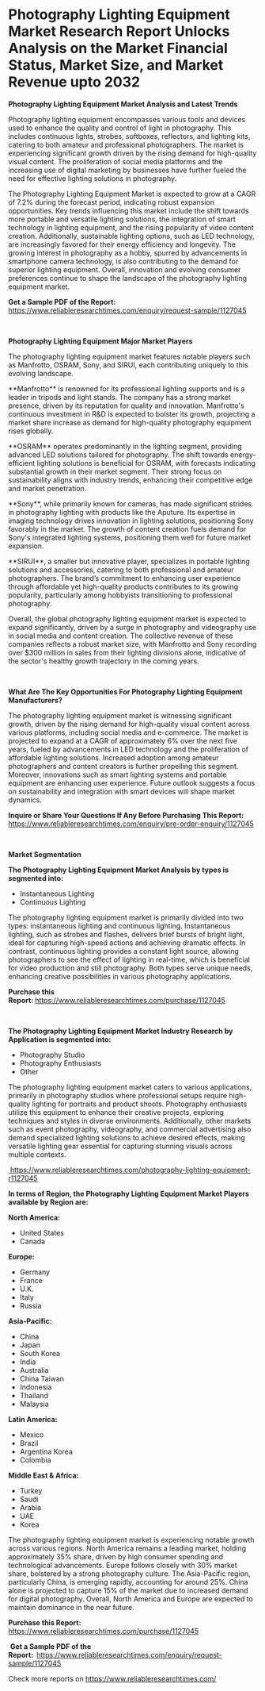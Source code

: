 <p><h1>Photography Lighting Equipment Market Research Report Unlocks Analysis on the Market Financial Status, Market Size, and Market Revenue upto 2032</h1></p><p><strong>Photography Lighting Equipment Market Analysis and Latest Trends</strong></p>
<p><p>Photography lighting equipment encompasses various tools and devices used to enhance the quality and control of light in photography. This includes continuous lights, strobes, softboxes, reflectors, and lighting kits, catering to both amateur and professional photographers. The market is experiencing significant growth driven by the rising demand for high-quality visual content. The proliferation of social media platforms and the increasing use of digital marketing by businesses have further fueled the need for effective lighting solutions in photography.</p><p>The Photography Lighting Equipment Market is expected to grow at a CAGR of 7.2% during the forecast period, indicating robust expansion opportunities. Key trends influencing this market include the shift towards more portable and versatile lighting solutions, the integration of smart technology in lighting equipment, and the rising popularity of video content creation. Additionally, sustainable lighting options, such as LED technology, are increasingly favored for their energy efficiency and longevity. The growing interest in photography as a hobby, spurred by advancements in smartphone camera technology, is also contributing to the demand for superior lighting equipment. Overall, innovation and evolving consumer preferences continue to shape the landscape of the photography lighting equipment market.</p></p>
<p><strong>Get a Sample PDF of the Report:&nbsp;</strong> <a href="https://www.reliableresearchtimes.com/enquiry/request-sample/1127045?utm_campaign=2934&utm_medium=2&utm_source=Github&utm_content=ia&utm_term=06042025&utm_id=photography-lighting-equipment">https://www.reliableresearchtimes.com/enquiry/request-sample/1127045</a></p>
<p>&nbsp;</p>
<p><strong>Photography Lighting Equipment Major Market Players</strong></p>
<p><p>The photography lighting equipment market features notable players such as Manfrotto, OSRAM, Sony, and SIRUI, each contributing uniquely to this evolving landscape. </p><p>**Manfrotto** is renowned for its professional lighting supports and is a leader in tripods and light stands. The company has a strong market presence, driven by its reputation for quality and innovation. Manfrotto's continuous investment in R&D is expected to bolster its growth, projecting a market share increase as demand for high-quality photography equipment rises globally.</p><p>**OSRAM** operates predominantly in the lighting segment, providing advanced LED solutions tailored for photography. The shift towards energy-efficient lighting solutions is beneficial for OSRAM, with forecasts indicating substantial growth in their market segment. Their strong focus on sustainability aligns with industry trends, enhancing their competitive edge and market penetration. </p><p>**Sony**, while primarily known for cameras, has made significant strides in photography lighting with products like the Aputure. Its expertise in imaging technology drives innovation in lighting solutions, positioning Sony favorably in the market. The growth of content creation fuels demand for Sony's integrated lighting systems, positioning them well for future market expansion.</p><p>**SIRUI**, a smaller but innovative player, specializes in portable lighting solutions and accessories, catering to both professional and amateur photographers. The brand’s commitment to enhancing user experience through affordable yet high-quality products contributes to its growing popularity, particularly among hobbyists transitioning to professional photography.</p><p>Overall, the global photography lighting equipment market is expected to expand significantly, driven by a surge in photography and videography use in social media and content creation. The collective revenue of these companies reflects a robust market size, with Manfrotto and Sony recording over $300 million in sales from their lighting divisions alone, indicative of the sector's healthy growth trajectory in the coming years.</p></p>
<p>&nbsp;</p>
<p><strong>What Are The Key Opportunities For Photography Lighting Equipment Manufacturers?</strong></p>
<p><p>The photography lighting equipment market is witnessing significant growth, driven by the rising demand for high-quality visual content across various platforms, including social media and e-commerce. The market is projected to expand at a CAGR of approximately 6% over the next five years, fueled by advancements in LED technology and the proliferation of affordable lighting solutions. Increased adoption among amateur photographers and content creators is further propelling this segment. Moreover, innovations such as smart lighting systems and portable equipment are enhancing user experience. Future outlook suggests a focus on sustainability and integration with smart devices will shape market dynamics.</p></p>
<p><strong>Inquire or Share Your Questions If Any Before Purchasing This Report:</strong> <a href="https://www.reliableresearchtimes.com/enquiry/pre-order-enquiry/1127045?utm_campaign=2934&utm_medium=2&utm_source=Github&utm_content=ia&utm_term=06042025&utm_id=photography-lighting-equipment">https://www.reliableresearchtimes.com/enquiry/pre-order-enquiry/1127045</a></p>
<p>&nbsp;</p>
<p><strong>Market Segmentation</strong></p>
<p><strong>The Photography Lighting Equipment Market Analysis by types is segmented into:</strong></p>
<p><ul><li>Instantaneous Lighting</li><li>Continuous Lighting</li></ul></p>
<p><p>The photography lighting equipment market is primarily divided into two types: instantaneous lighting and continuous lighting. Instantaneous lighting, such as strobes and flashes, delivers brief bursts of bright light, ideal for capturing high-speed actions and achieving dramatic effects. In contrast, continuous lighting provides a constant light source, allowing photographers to see the effect of lighting in real-time, which is beneficial for video production and still photography. Both types serve unique needs, enhancing creative possibilities in various photography applications.</p></p>
<p><strong>Purchase this Report:&nbsp;</strong><a href="https://www.reliableresearchtimes.com/purchase/1127045?utm_campaign=2934&utm_medium=2&utm_source=Github&utm_content=ia&utm_term=06042025&utm_id=photography-lighting-equipment">https://www.reliableresearchtimes.com/purchase/1127045</a></p>
<p>&nbsp;</p>
<p><strong>The Photography Lighting Equipment Market Industry Research by Application is segmented into:</strong></p>
<p><ul><li>Photography Studio</li><li>Photography Enthusiasts</li><li>Other</li></ul></p>
<p><p>The photography lighting equipment market caters to various applications, primarily in photography studios where professional setups require high-quality lighting for portraits and product shoots. Photography enthusiasts utilize this equipment to enhance their creative projects, exploring techniques and styles in diverse environments. Additionally, other markets such as event photography, videography, and commercial advertising also demand specialized lighting solutions to achieve desired effects, making versatile lighting gear essential for capturing stunning visuals across multiple contexts.</p></p>
<p><a href="https://www.reliableresearchtimes.com/photography-lighting-equipment-r1127045?utm_campaign=2934&utm_medium=2&utm_source=Github&utm_content=ia&utm_term=06042025&utm_id=photography-lighting-equipment">&nbsp;https://www.reliableresearchtimes.com/photography-lighting-equipment-r1127045</a></p>
<p><strong>In terms of Region, the Photography Lighting Equipment Market Players available by Region are:</strong></p>
<p>
    <p> <strong> North America: </strong>
        <ul>
            <li>United States</li>
            <li>Canada</li>
        </ul>
        </p> 
    <p> <strong> Europe: </strong>
        <ul>
            <li>Germany</li>
            <li>France</li>
            <li>U.K.</li>
            <li>Italy</li>
            <li>Russia</li>
        </ul>
        </p> 
    <p> <strong> Asia-Pacific: </strong>
        <ul>
            <li>China</li>
            <li>Japan</li>
            <li>South Korea</li>
            <li>India</li>
            <li>Australia</li>
            <li>China Taiwan</li>
            <li>Indonesia</li>
            <li>Thailand</li>
            <li>Malaysia</li>
        </ul>
        </p> 
    <p> <strong> Latin America: </strong>
        <ul>
            <li>Mexico</li>
            <li>Brazil</li>
            <li>Argentina Korea</li>
            <li>Colombia</li>
        </ul>
        </p> 
    <p> <strong> Middle East & Africa: </strong>
        <ul>
            <li>Turkey</li>
            <li>Saudi</li>
            <li>Arabia</li>
            <li>UAE</li>
            <li>Korea</li>
        </ul>
    </p>
    </p>
<p><p>The photography lighting equipment market is experiencing notable growth across various regions. North America remains a leading market, holding approximately 35% share, driven by high consumer spending and technological advancements. Europe follows closely with 30% market share, bolstered by a strong photography culture. The Asia-Pacific region, particularly China, is emerging rapidly, accounting for around 25%. China alone is projected to capture 15% of the market due to increased demand for digital photography. Overall, North America and Europe are expected to maintain dominance in the near future.</p></p>
<p><strong>Purchase this Report: </strong><a href="https://www.reliableresearchtimes.com/purchase/1127045?utm_campaign=2934&utm_medium=2&utm_source=Github&utm_content=ia&utm_term=06042025&utm_id=photography-lighting-equipment">https://www.reliableresearchtimes.com/purchase/1127045</a></p>
<p>&nbsp;<strong>Get a Sample PDF of the Report:&nbsp;&nbsp;</strong><a href="https://www.reliableresearchtimes.com/enquiry/request-sample/1127045?utm_campaign=2934&utm_medium=2&utm_source=Github&utm_content=ia&utm_term=06042025&utm_id=photography-lighting-equipment">https://www.reliableresearchtimes.com/enquiry/request-sample/1127045</a></p>
<p><strong></strong></p>
<p>Check more reports on <a href="https://www.reliableresearchtimes.com/?utm_campaign=2934&utm_medium=2&utm_source=Github&utm_content=ia&utm_term=06042025&utm_id=photography-lighting-equipment">https://www.reliableresearchtimes.com/</a></p>